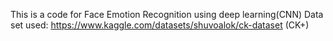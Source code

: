 This is a code for Face Emotion Recognition using deep learning(CNN) 
Data set used: https://www.kaggle.com/datasets/shuvoalok/ck-dataset (CK+)
